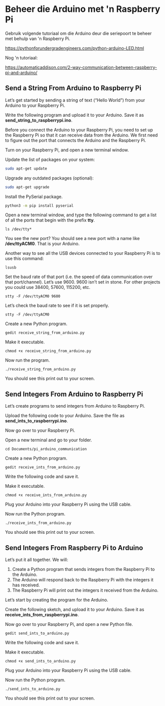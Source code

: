 # Beheer die Arduino met 'n Raspberry Pi

Gebruik volgende tutoriaal om die Arduino deur die seriepoort te beheer met behulp van 'n Raspberry Pi.

https://pythonforundergradengineers.com/python-arduino-LED.html

Nog 'n tutoriaal:

https://automaticaddison.com/2-way-communication-between-raspberry-pi-and-arduino/



## Send a String From Arduino to Raspberry Pi

Let’s get started by sending a string of text (“Hello World”) from your Arduino to your Raspberry Pi.

Write the following program and upload it to your Arduino. Save it as **send_string_to_raspberrypi.ino**. 

Before you connect the Arduino to your Raspberry Pi, you need to set up the Raspberry Pi so that it can receive data from the Arduino. We first need to figure out the port that connects the Arduino and the Raspberry Pi.

Turn on your Raspberry Pi, and open a new terminal window.

Update the list of packages on your system:

```bash
sudo apt-get update
```

Upgrade any outdated packages (optional):

```bash
sudo apt-get upgrade
```

Install the PySerial package.

```bash
python3 -m pip install pyserial
```

Open a new terminal window, and type the following command to get a list of all the ports that begin with the prefix **tty**.

```
ls /dev/tty*
```

You see the new port? You should see a new port with a name like **/dev/ttyACM0**. That is your Arduino.

Another way to see all the USB devices connected to your Raspberry Pi is to use this command:

```
lsusb
```

Set the baud rate of that port (i.e. the speed of data communication over that port/channel). Let’s use 9600. 9600 isn’t set in stone. For other projects you could use 38400, 57600, 115200, etc.

```
stty -F /dev/ttyACM0 9600
```

Let’s check the baud rate to see if it is set properly.

```
stty -F /dev/ttyACM0
```

Create a new Python program.

```
gedit receive_string_from_arduino.py
```

Make it executable.

```
chmod +x receive_string_from_arduino.py
```

Now run the program.

```
./receive_string_from_arduino.py
```

You should see this print out to your screen.



## Send Integers From Arduino to Raspberry Pi

Let’s create programs to send integers from Arduino to Raspberry Pi.

Upload the following code to your Arduino. Save the file as **send_ints_to_raspberrypi.ino**.



Now go over to your Raspberry Pi. 

Open a new terminal and go to your folder.

```
cd Documents/pi_arduino_communication
```

Create a new Python program.

```
gedit receive_ints_from_arduino.py
```

Write the following code and save it.

Make it executable.

```
chmod +x receive_ints_from_arduino.py
```

Plug your Arduino into your Raspberry Pi using the USB cable.

Now run the Python program.

```
./receive_ints_from_arduino.py
```

You should see this print out to your screen.



## Send Integers From Raspberry Pi to Arduino

Let’s put it all together. We will:

1. Create a Python program that sends integers from the Raspberry Pi to the Arduino.
2. The Arduino will respond back to the Raspberry Pi with the integers it has received.
3. The Raspberry Pi will print out the integers it received from the Arduino.

Let’s start by creating the program for the Arduino.

Create the following sketch, and upload it to your Arduino. Save it as **receive_ints_from_raspberrypi.ino**.

Now go over to your Raspberry Pi, and open a new Python file.

```
gedit send_ints_to_arduino.py
```

Write the following code and save it.



Make it executable.

```
chmod +x send_ints_to_arduino.py
```

Plug your Arduino into your Raspberry Pi using the USB cable.

Now run the Python program.

```
./send_ints_to_arduino.py
```

You should see this print out to your screen.